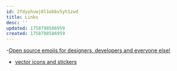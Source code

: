 ```yaml
---
id: 2fdyyhuwj8l1obbv5yh1zwd
title: Links
desc: ''
updated: 1758798586959
created: 1758798586959
---
```

-[Open source emojis for designers, developers and everyone else!](https://openmoji.org/)
- [vector icons and stickers](https://www.flaticon.com/)
